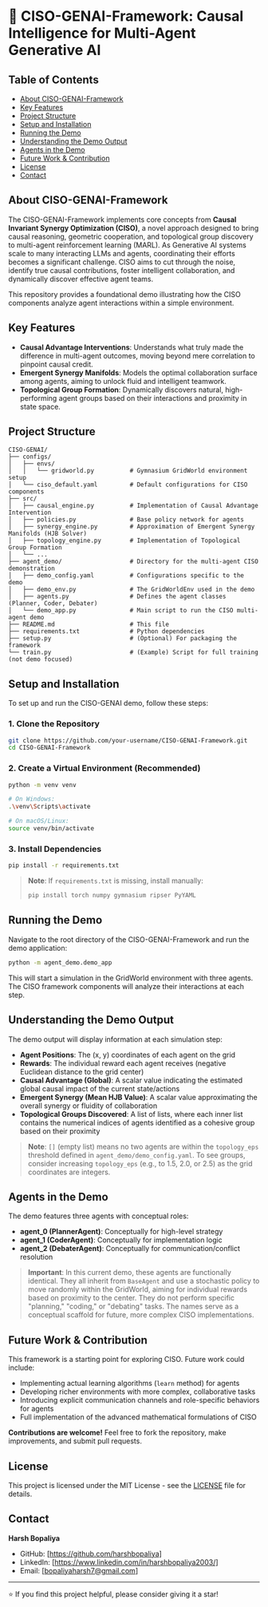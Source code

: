 # 🚀 CISO-GENAI-Framework: Causal Intelligence for Multi-Agent Generative AI

## Table of Contents

- [About CISO-GENAI-Framework](#about-ciso-genai-framework)
- [Key Features](#key-features)
- [Project Structure](#project-structure)
- [Setup and Installation](#setup-and-installation)
- [Running the Demo](#running-the-demo)
- [Understanding the Demo Output](#understanding-the-demo-output)
- [Agents in the Demo](#agents-in-the-demo)
- [Future Work & Contribution](#future-work--contribution)
- [License](#license)
- [Contact](#contact)

## About CISO-GENAI-Framework

The CISO-GENAI-Framework implements core concepts from **Causal Invariant Synergy Optimization (CISO)**, a novel approach designed to bring causal reasoning, geometric cooperation, and topological group discovery to multi-agent reinforcement learning (MARL). As Generative AI systems scale to many interacting LLMs and agents, coordinating their efforts becomes a significant challenge. CISO aims to cut through the noise, identify true causal contributions, foster intelligent collaboration, and dynamically discover effective agent teams.

This repository provides a foundational demo illustrating how the CISO components analyze agent interactions within a simple environment.

## Key Features

- **Causal Advantage Interventions**: Understands what truly made the difference in multi-agent outcomes, moving beyond mere correlation to pinpoint causal credit.
- **Emergent Synergy Manifolds**: Models the optimal collaboration surface among agents, aiming to unlock fluid and intelligent teamwork.
- **Topological Group Formation**: Dynamically discovers natural, high-performing agent groups based on their interactions and proximity in state space.

## Project Structure

```
CISO-GENAI/
├── configs/
│   ├── envs/
│   │   └── gridworld.py          # Gymnasium GridWorld environment setup
│   └── ciso_default.yaml         # Default configurations for CISO components
├── src/
│   ├── causal_engine.py          # Implementation of Causal Advantage Intervention
│   ├── policies.py               # Base policy network for agents
│   ├── synergy_engine.py         # Approximation of Emergent Synergy Manifolds (HJB Solver)
│   ├── topology_engine.py        # Implementation of Topological Group Formation
│   └── ...
├── agent_demo/                   # Directory for the multi-agent CISO demonstration
│   ├── demo_config.yaml          # Configurations specific to the demo
│   ├── demo_env.py               # The GridWorldEnv used in the demo
│   ├── agents.py                 # Defines the agent classes (Planner, Coder, Debater)
│   └── demo_app.py               # Main script to run the CISO multi-agent demo
├── README.md                     # This file
├── requirements.txt              # Python dependencies
├── setup.py                      # (Optional) For packaging the framework
└── train.py                      # (Example) Script for full training (not demo focused)
```

## Setup and Installation

To set up and run the CISO-GENAI demo, follow these steps:

### 1. Clone the Repository

```bash
git clone https://github.com/your-username/CISO-GENAI-Framework.git
cd CISO-GENAI-Framework
```

### 2. Create a Virtual Environment (Recommended)

```bash
python -m venv venv

# On Windows:
.\venv\Scripts\activate

# On macOS/Linux:
source venv/bin/activate
```

### 3. Install Dependencies

```bash
pip install -r requirements.txt
```

> **Note**: If `requirements.txt` is missing, install manually:
>
> ```bash
> pip install torch numpy gymnasium ripser PyYAML
> ```

## Running the Demo

Navigate to the root directory of the CISO-GENAI-Framework and run the demo application:

```bash
python -m agent_demo.demo_app
```

This will start a simulation in the GridWorld environment with three agents. The CISO framework components will analyze their interactions at each step.

## Understanding the Demo Output

The demo output will display information at each simulation step:

- **Agent Positions**: The (x, y) coordinates of each agent on the grid
- **Rewards**: The individual reward each agent receives (negative Euclidean distance to the grid center)
- **Causal Advantage (Global)**: A scalar value indicating the estimated global causal impact of the current state/actions
- **Emergent Synergy (Mean HJB Value)**: A scalar value approximating the overall synergy or fluidity of collaboration
- **Topological Groups Discovered**: A list of lists, where each inner list contains the numerical indices of agents identified as a cohesive group based on their proximity

> **Note**: `[]` (empty list) means no two agents are within the `topology_eps` threshold defined in `agent_demo/demo_config.yaml`. To see groups, consider increasing `topology_eps` (e.g., to 1.5, 2.0, or 2.5) as the grid coordinates are integers.

## Agents in the Demo

The demo features three agents with conceptual roles:

- **agent_0 (PlannerAgent)**: Conceptually for high-level strategy
- **agent_1 (CoderAgent)**: Conceptually for implementation logic
- **agent_2 (DebaterAgent)**: Conceptually for communication/conflict resolution

> **Important**: In this current demo, these agents are functionally identical. They all inherit from `BaseAgent` and use a stochastic policy to move randomly within the GridWorld, aiming for individual rewards based on proximity to the center. They do not perform specific "planning," "coding," or "debating" tasks. The names serve as a conceptual scaffold for future, more complex CISO implementations.

## Future Work & Contribution

This framework is a starting point for exploring CISO. Future work could include:

- Implementing actual learning algorithms (`learn` method) for agents
- Developing richer environments with more complex, collaborative tasks
- Introducing explicit communication channels and role-specific behaviors for agents
- Full implementation of the advanced mathematical formulations of CISO

**Contributions are welcome!** Feel free to fork the repository, make improvements, and submit pull requests.

## License

This project is licensed under the MIT License - see the [LICENSE](LICENSE) file for details.

## Contact

**Harsh Bopaliya**

- GitHub: [https://github.com/harshbopaliya]
- LinkedIn: [https://www.linkedin.com/in/harshbopaliya2003/]
- Email: [bopaliyaharsh7@gmail.com]

---

⭐ If you find this project helpful, please consider giving it a star!

